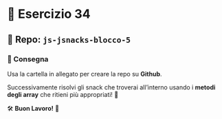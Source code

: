 # 📌 Esercizio 34

## 📂 Repo: `js-jsnacks-blocco-5`

### 📜 Consegna

Usa la cartella in allegato per creare la repo su **Github**.

Successivamente risolvi gli snack che troverai all’interno usando i **metodi degli array** che ritieni più appropriati! 🚀

🛠 **Buon Lavoro!** 💪
